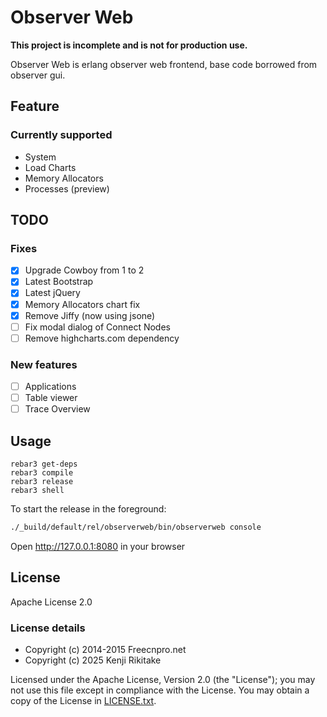 # Observer Web

**This project is incomplete and is not for production use.** 

Observer Web is erlang observer web frontend, base code borrowed from observer gui.

## Feature

### Currently supported

* System
* Load Charts
* Memory Allocators
* Processes (preview)

## TODO

### Fixes

- [x] Upgrade Cowboy from 1 to 2
- [x] Latest Bootstrap
- [x] Latest jQuery
- [x] Memory Allocators chart fix
- [x] Remove Jiffy (now using jsone)
- [ ] Fix modal dialog of Connect Nodes
- [ ] Remove highcharts.com dependency

### New features

- [ ] Applications
- [ ] Table viewer
- [ ] Trace Overview 

## Usage

```
rebar3 get-deps
rebar3 compile
rebar3 release
rebar3 shell
````

To start the release in the foreground:

```bash
./_build/default/rel/observerweb/bin/observerweb console
```

Open http://127.0.0.1:8080 in your browser

## License

Apache License 2.0

### License details

* Copyright (c) 2014-2015 Freecnpro.net
* Copyright (c) 2025 Kenji Rikitake

Licensed under the Apache License, Version 2.0 (the "License"); you may not use this file except in compliance with the License. You may obtain a copy of the License in [LICENSE.txt](LICENSE.txt).
